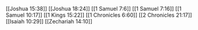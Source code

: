 [[Joshua 15:38]]
[[Joshua 18:24]]
[[1 Samuel 7:6]]
[[1 Samuel 7:16]]
[[1 Samuel 10:17]]
[[1 Kings 15:22]]
[[1 Chronicles 6:60]]
[[2 Chronicles 21:17]]
[[Isaiah 10:29]]
[[Zechariah 14:10]]
